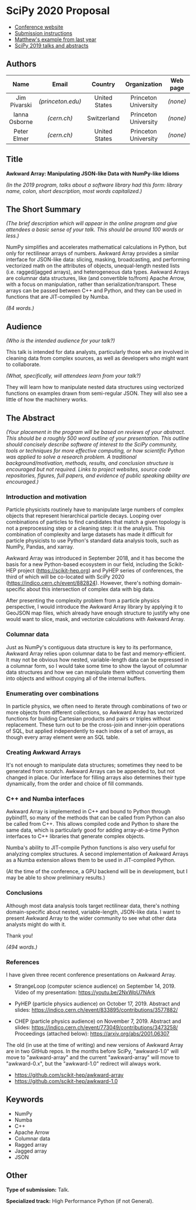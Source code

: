 # SciPy 2020 Proposal

   * [Conference website](https://www.scipy2020.scipy.org/)
   * [Submission instructions](https://www.scipy2020.scipy.org/talk-poster-presentations)
   * [Matthew's example from last year](https://github.com/matthewfeickert/SciPy2019-Proposal#readme)
   * [SciPy 2019 talks and abstracts](https://www.youtube.com/playlist?list=PLYx7XA2nY5GcDQblpQ_M1V3PQPoLWiDAC)

## Authors

| Name | Email | Country | Organization | Web page | Corresponding? |
|:-:|:-:|:-:|:-:|:-:|:-:|
| Jim Pivarski | _(princeton.edu)_ | United States | Princeton University | _(none)_ | **yes** |
| Ianna Osborne | _(cern.ch)_ | Switzerland | Princeton University | _(none)_ | no |
| Peter Elmer | _(cern.ch)_ | United States | Princeton University | _(none)_ | no |

## Title

**Awkward Array: Manipulating JSON-like Data with NumPy-like Idioms**

_(In the 2019 program, talks about a software library had this form: library name, colon, short description, most words capitalized.)_

## The Short Summary

_(The brief description which will appear in the online program and give attendees a basic sense of your talk. This should be around 100 words or less.)_

NumPy simplifies and accelerates mathematical calculations in Python, but only for rectilinear arrays of numbers. Awkward Array provides a similar interface for JSON-like data: slicing, masking, broadcasting, and performing vectorized math on the attributes of objects, unequal-length nested lists (i.e. ragged/jagged arrays), and heterogeneous data types. Awkward Arrays are columnar data structures, like (and convertible to/from) Apache Arrow, with a focus on manipulation, rather than serialization/transport. These arrays can be passed between C++ and Python, and they can be used in functions that are JIT-compiled by Numba.

_(84 words.)_

## Audience

_(Who is the intended audience for your talk?)_

This talk is intended for data analysts, particularly those who are involved in cleaning data from complex sources, as well as developers who might want to collaborate.

_(What, specifically, will attendees learn from your talk?)_

They will learn how to manipulate nested data structures using vectorized functions on examples drawn from semi-regular JSON. They will also see a little of how the machinery works.

## The Abstract

_(Your placement in the program will be based on reviews of your abstract. This should be a roughly 500 word outline of your presentation. This outline should concisely describe software of interest to the SciPy community, tools or techniques for more effective computing, or how scientific Python was applied to solve a research problem. A traditional background/motivation, methods, results, and conclusion structure is encouraged but not required. Links to project websites, source code repositories, figures, full papers, and evidence of public speaking ability are encouraged.)_

### Introduction and motivation

Particle physicists routinely have to manipulate large numbers of complex objects that represent hierarchical particle decays. Looping over combinations of particles to find candidates that match a given topology is not a preprocessing step or a cleaning step: it _is_ the analysis. This combination of complexity and large datasets has made it difficult for particle physicists to use Python's standard data analysis tools, such as NumPy, Pandas, and xarray.

Awkward Array was introduced in September 2018, and it has become the basis for a new Python-based ecosystem in our field, including the Scikit-HEP project (https://scikit-hep.org) and PyHEP series of conferences, the third of which will be co-located with SciPy 2020 (https://indico.cern.ch/event/882824). However, there's nothing domain-specific about this intersection of complex data with big data.

After presenting the complexity problem from a particle physics perspective, I would introduce the Awkward Array library by applying it to GeoJSON map files, which already have enough structure to justify why one would want to slice, mask, and vectorize calculations with Awkward Array.

### Columnar data

Just as NumPy's contiguous data structure is key to its performance, Awkward Array relies upon columnar data to be fast and memory-efficient. It may not be obvious how nested, variable-length data can be expressed in a columnar form, so I would take some time to show the layout of columnar data structures and how we can manipulate them without converting them into objects and without copying all of the internal buffers.

### Enumerating over combinations

In particle physics, we often need to iterate through combinations of two or more objects from different collections, so Awkward Array has vectorized functions for building Cartesian products and pairs or triples without replacement. These turn out to be the cross-join and inner-join operations of SQL, but applied independently to each index of a set of arrays, as though every array element were an SQL table.

### Creating Awkward Arrays

It's not enough to manipulate data structures; sometimes they need to be generated from scratch. Awkward Arrays can be appended to, but not changed in place. Our interface for filling arrays also determines their type dynamically, from the order and choice of fill commands.

### C++ and Numba interfaces

Awkward Array is implemented in C++ and bound to Python through pybind11, so many of the methods that can be called from Python can also be called from C++. This allows compiled code and Python to share the same data, which is particularly good for adding array-at-a-time Python interfaces to C++ libraries that generate complex objects.

Numba's ability to JIT-compile Python functions is also very useful for analyzing complex structures. A second implementation of Awkward Arrays as a Numba extension allows them to be used in JIT-compiled Python.

(At the time of the conference, a GPU backend will be in development, but I may be able to show preliminary results.)

### Conclusions

Although most data analysis tools target rectilinear data, there's nothing domain-specific about nested, variable-length, JSON-like data. I want to present Awkward Array to the wider community to see what other data analysts might do with it.

Thank you!

_(494 words.)_

### References

I have given three recent conference presentations on Awkward Array.

   * StrangeLoop (computer science audience) on September 14, 2019.
     Video of my presentation: https://youtu.be/2NxWpU7NArk

   * PyHEP (particle physics audience) on October 17, 2019.
     Abstract and slides: https://indico.cern.ch/event/833895/contributions/3577882/

   * CHEP (particle physics audience) on November 7, 2019.
     Abstract and slides: https://indico.cern.ch/event/773049/contributions/3473258/
     Proceedings (attached below): https://arxiv.org/abs/2001.06307

The old (in use at the time of writing) and new versions of Awkward Array are in two GitHub repos. In the months before SciPy, "awkward-1.0" will move to "awkward-array" and the current "awkward-array" will move to "awkward-0.x", but the "awkward-1.0" redirect will always work.

   * https://github.com/scikit-hep/awkward-array
   * https://github.com/scikit-hep/awkward-1.0

## Keywords

   * NumPy
   * Numba
   * C++
   * Apache Arrow
   * Columnar data
   * Ragged array
   * Jagged array
   * JSON

## Other

**Type of submission:** Talk.

**Specialized track:** High Performance Python (if not General).
